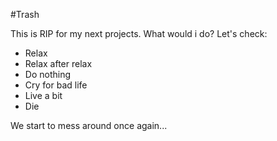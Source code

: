 #Trash

This is RIP for my next projects. What would i do? Let's check: 
  - Relax
  - Relax after relax
  - Do nothing
  - Cry for bad life
  - Live a bit
  - Die

We start to mess around once again... 
